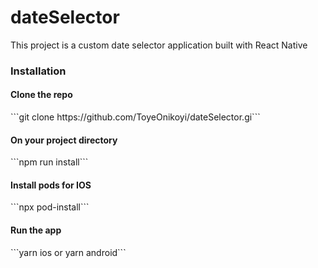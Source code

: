 # dateSelector
This project is a custom date selector application built with React Native

<h3>Installation </h3>

<h4>Clone the repo </h4>
```git clone https://github.com/ToyeOnikoyi/dateSelector.gi```

<h4>On your project directory</h4>
```npm run install```

<h4>Install pods for IOS</h4>
```npx pod-install```

<h4>Run the app</h4>
```yarn ios
or
yarn android```
